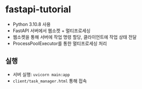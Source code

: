 # fastapi-tutorial

- Python 3.10.8 사용
- FastAPI 서버에서 웹소켓 + 멀티프로세싱
- 웹소켓을 통해 서버에 작업 명령 할당, 클라이언트에 작업 상태 전달
- ProcessPoolExecutor를 통한 멀티프로세싱 처리

## 실행
- 서버 실행: `uvicorn main:app`
- `client/task_manager.html` 통해 접속
